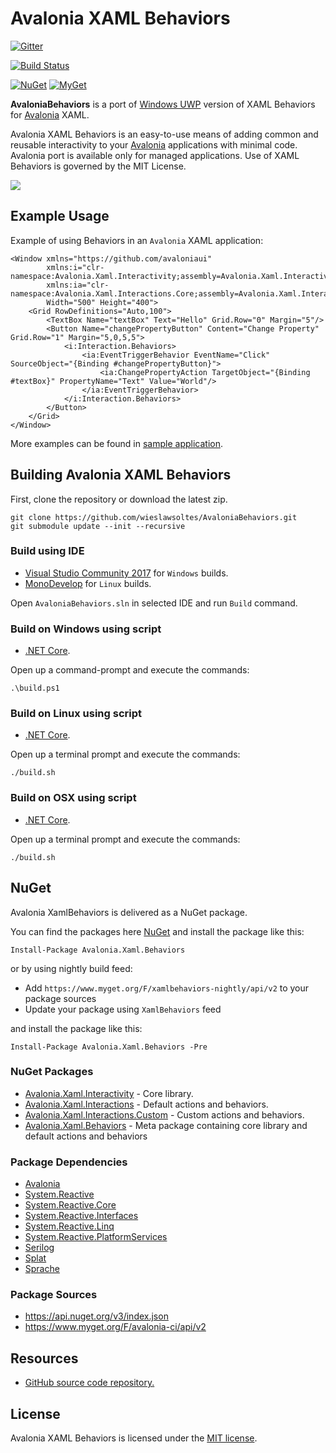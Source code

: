 # Avalonia XAML Behaviors

[![Gitter](https://badges.gitter.im/wieslawsoltes/AvaloniaBehaviors.svg)](https://gitter.im/wieslawsoltes/AvaloniaBehaviors?utm_source=badge&utm_medium=badge&utm_campaign=pr-badge)

[![Build Status](https://dev.azure.com/wieslawsoltes/GitHub/_apis/build/status/Sources/AvaloniaBehaviors)](https://dev.azure.com/wieslawsoltes/GitHub/_build/latest?definitionId=53)

[![NuGet](https://img.shields.io/nuget/v/Avalonia.Xaml.Behaviors.svg)](https://www.nuget.org/packages/Avalonia.Xaml.Behaviors) [![MyGet](https://img.shields.io/myget/xamlbehaviors-nightly/vpre/Avalonia.Xaml.Behaviors.svg?label=myget)](https://www.myget.org/gallery/xamlbehaviors-nightly) 

**AvaloniaBehaviors** is a port of [Windows UWP](https://github.com/Microsoft/XamlBehaviors) version of XAML Behaviors for [Avalonia](https://github.com/AvaloniaUI/Avalonia) XAML.

Avalonia XAML Behaviors is an easy-to-use means of adding common and reusable interactivity to your [Avalonia](https://github.com/AvaloniaUI/Avalonia) applications with minimal code. Avalonia port is available only for managed applications. Use of XAML Behaviors is governed by the MIT License. 

<a href='https://www.youtube.com/watch?v=pffBS-yQ_uM' target='_blank'>![](https://i.ytimg.com/vi/pffBS-yQ_uM/hqdefault.jpg)<a/>

## Example Usage

Example of using Behaviors in an `Avalonia`  XAML application:

```XAML
<Window xmlns="https://github.com/avaloniaui"
        xmlns:i="clr-namespace:Avalonia.Xaml.Interactivity;assembly=Avalonia.Xaml.Interactivity"
        xmlns:ia="clr-namespace:Avalonia.Xaml.Interactions.Core;assembly=Avalonia.Xaml.Interactions"
        Width="500" Height="400">
    <Grid RowDefinitions="Auto,100">
        <TextBox Name="textBox" Text="Hello" Grid.Row="0" Margin="5"/>
        <Button Name="changePropertyButton" Content="Change Property" Grid.Row="1" Margin="5,0,5,5">
            <i:Interaction.Behaviors>
                <ia:EventTriggerBehavior EventName="Click" SourceObject="{Binding #changePropertyButton}">
                    <ia:ChangePropertyAction TargetObject="{Binding #textBox}" PropertyName="Text" Value="World"/>
                </ia:EventTriggerBehavior>
            </i:Interaction.Behaviors>
        </Button>
    </Grid>
</Window>
```

More examples can be found in [sample application](https://github.com/wieslawsoltes/AvaloniaBehaviors/tree/master/samples/BehaviorsTestApplication/Controls).

## Building Avalonia XAML Behaviors

First, clone the repository or download the latest zip.
```
git clone https://github.com/wieslawsoltes/AvaloniaBehaviors.git
git submodule update --init --recursive
```

### Build using IDE

* [Visual Studio Community 2017](https://www.visualstudio.com/pl/vs/community/) for `Windows` builds.
* [MonoDevelop](http://www.monodevelop.com/) for `Linux` builds.

Open `AvaloniaBehaviors.sln` in selected IDE and run `Build` command.

### Build on Windows using script

* [.NET Core](https://www.microsoft.com/net/download?initial-os=windows).

Open up a command-prompt and execute the commands:
```
.\build.ps1
```

### Build on Linux using script

* [.NET Core](https://www.microsoft.com/net/download?initial-os=linux).

Open up a terminal prompt and execute the commands:
```
./build.sh
```

### Build on OSX using script

* [.NET Core](https://www.microsoft.com/net/download?initial-os=macos).

Open up a terminal prompt and execute the commands:
```
./build.sh
```

## NuGet

Avalonia XamlBehaviors is delivered as a NuGet package.

You can find the packages here [NuGet](https://www.nuget.org/packages/Avalonia.Xaml.Behaviors/) and install the package like this:

`Install-Package Avalonia.Xaml.Behaviors`

or by using nightly build feed:
* Add `https://www.myget.org/F/xamlbehaviors-nightly/api/v2` to your package sources
* Update your package using `XamlBehaviors` feed

and install the package like this:

`Install-Package Avalonia.Xaml.Behaviors -Pre`

### NuGet Packages

* [Avalonia.Xaml.Interactivity](https://www.nuget.org/packages/Avalonia.Xaml.Interactivity/) - Core library.
* [Avalonia.Xaml.Interactions](https://www.nuget.org/packages/Avalonia.Xaml.Interactions/) - Default actions and behaviors.
* [Avalonia.Xaml.Interactions.Custom](https://www.nuget.org/packages/Avalonia.Xaml.Interactions.Custom/) - Custom actions and behaviors.
* [Avalonia.Xaml.Behaviors](https://www.nuget.org/packages/Avalonia.Xaml.Behaviors/) - Meta package containing core library and default actions and behaviors

### Package Dependencies

* [Avalonia](https://www.nuget.org/packages/Avalonia/)
* [System.Reactive](https://www.nuget.org/packages/System.Reactive/)
* [System.Reactive.Core](https://www.nuget.org/packages/System.Reactive.Core/)
* [System.Reactive.Interfaces](https://www.nuget.org/packages/System.Reactive.Interfaces/)
* [System.Reactive.Linq](https://www.nuget.org/packages/System.Reactive.Linq/)
* [System.Reactive.PlatformServices](https://www.nuget.org/packages/System.Reactive.PlatformServices/)
* [Serilog](https://www.nuget.org/packages/Serilog/)
* [Splat](https://www.nuget.org/packages/Splat/)
* [Sprache](https://www.nuget.org/packages/Sprache/)

### Package Sources

* https://api.nuget.org/v3/index.json
* https://www.myget.org/F/avalonia-ci/api/v2

## Resources

* [GitHub source code repository.](https://github.com/wieslawsoltes/AvaloniaBehaviors)

## License

Avalonia XAML Behaviors is licensed under the [MIT license](LICENSE.TXT).
